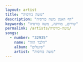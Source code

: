 ```yaml
---
layout: artist
title: "משה כורסיה"
description: "דף האמן משה כורסיה"
keywords: "שירים, מוזיקה, משה כורסיה"
permalink: /artists/משה-כורסיה/
songs:
  - number: "32935"
    name: "הלבד הזה"
    album: "סינגלים"
    artist: "משה כורסיה"
---
```

